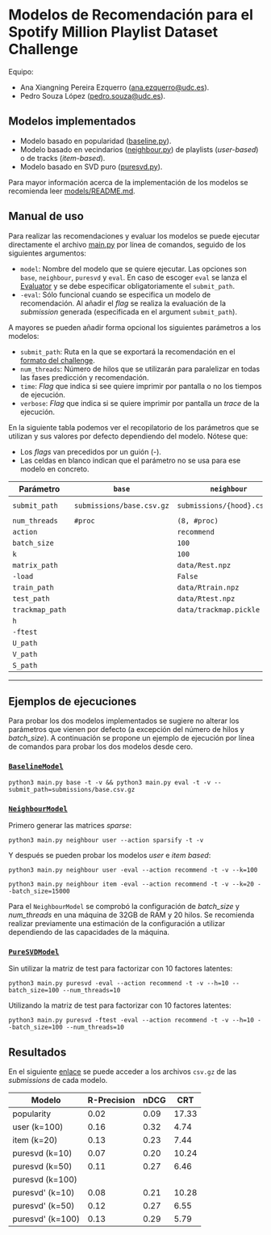 # Modelos de Recomendación para el Spotify Million Playlist Dataset Challenge


Equipo:
- Ana Xiangning Pereira Ezquerro ([ana.ezquerro@udc.es](mailto:ana.ezquerro@udc.es)).
- Pedro Souza López ([pedro.souza@udc.es](mailto:pedro.souza@udc.es)).

## Modelos implementados

- Modelo basado en popularidad ([baseline.py](models/baseline.py)). 
- Modelo basado en vecindarios ([neighbour.py](models/neighbour.py)) de playlists (_user-based_) o de tracks (_item-based_).
- Modelo basado en SVD puro ([puresvd.py](models/puresvd.py)).

Para mayor información acerca de la implementación de los modelos se recomienda leer [models/README.md](models/README.md).

## Manual de uso

Para realizar las recomendaciones y evaluar los modelos se puede ejecutar directamente el archivo 
[main.py](main.py) por línea de comandos, seguido de los siguientes argumentos:

- `model`: Nombre del modelo que se quiere ejecutar. Las opciones son `base`, `neighbour`, `puresvd` y `eval`. En caso 
de escoger `eval` se lanza el [Evaluator](utils/evaluation.py) y se debe especificar obligatoriamente el `submit_path`.
- `-eval`: Sólo funcional cuando se especifica un modelo de recomendación. Al añadir el _flag_ se realiza la evaluación de la _submission_ generada (especificada en el argument
`submit_path`).

A mayores se pueden añadir forma opcional los siguientes parámetros a los modelos:


- `submit_path`: Ruta en la que se exportará la recomendación en el 
[formato del challenge](https://www.aicrowd.com/challenges/spotify-million-playlist-dataset-challenge/). 
- `num_threads`: Número de hilos que se utilizarán para paralelizar en todas las fases 
predicción y recomendación.
- `time`: *Flag* que indica si see quiere imprimir por pantalla o no los tiempos de ejecución. 
- `verbose`: *Flag* que indica si se quiere imprimir por pantalla un _trace_ de la ejecución. 

En la siguiente tabla podemos ver el recopilatorio de los parámetros que se utilizan y sus valores por defecto dependiendo 
del modelo. Nótese que:

- Los *flags* van precedidos por un guión (-).
- Las celdas en blanco indican que el parámetro no se usa para ese modelo en concreto.

| Parámetro       | `base`                    | `neighbour`                 | `puresvd`                               |
|-----------------|---------------------------|-----------------------------|-----------------------------------------|
| `submit_path`   | `submissions/base.csv.gz` | `submissions/{hood}.csv.gz` | `submissions/puresvd{ftest}-{h}.csv.gz` |
| `num_threads`   | `#proc`                   | `(8, #proc)`                | `#proc`                                 |
| `action`        |                           | `recommend`                 | `recommend`                             |
| `batch_size`    |                           | `100`                       | `100`                                   |
| `k`             |                           | `100`                       |                                         |
| `matrix_path`   |                           | `data/Rest.npz`             |                                         |
| `-load`         |                           | `False`                     |                                         |
| `train_path`    |                           | `data/Rtrain.npz`           | `data/Rtrain.npz`                       |
| `test_path`     |                           | `data/Rtest.npz`            | `data/Rtest.npz`                        |
| `trackmap_path` |                           | `data/trackmap.pickle`      | `data/trackmap.pickle`                  |
| `h`             |                           |                             | `10`                                    |
| `-ftest`        |                           |                             | `False`                                 |     
| `U_path`        |                           |                             | `data/U.npz`                            |
| `V_path`        |                           |                             | `data/V.npz`                            |
| `S_path`        |                           |                             | `data/S.npz`                            |

---
## Ejemplos de ejecuciones

Para probar los dos modelos implementados se sugiere no alterar los parámetros que vienen por defecto (a excepción del 
número de hilos y _batch_size_). A continuación se propone un ejemplo de ejecución por línea de comandos para probar 
los dos modelos desde cero.


### [`BaselineModel`](models/baseline.py)


```shell
python3 main.py base -t -v && python3 main.py eval -t -v --submit_path=submissions/base.csv.gz
```
### [`NeighbourModel`](models/neighbour.py)

Primero generar las matrices _sparse_:

```shell
python3 main.py neighbour user --action sparsify -t -v
```

Y después se pueden probar los modelos _user_ e _item_ _based_:

```shell
python3 main.py neighbour user -eval --action recommend -t -v --k=100
```

```shell
python3 main.py neighbour item -eval --action recommend -t -v --k=20 --batch_size=15000
```

Para el `NeighbourModel` se comprobó la configuración de _batch_size_ y _num_threads_ en una máquina de 32GB de RAM y 20 hilos. 
Se recomienda realizar previamente una estimación de la configuración a utilizar dependiendo de las capacidades de la máquina.

### [`PureSVDModel`](models/puresvd.py)

Sin utilizar la matriz de test para factorizar con 10 factores latentes:
```shell
python3 main.py puresvd -eval --action recommend -t -v --h=10 --batch_size=100 --num_threads=10
```

Utilizando la matriz de test para factorizar con 10 factores latentes:

```shell
python3 main.py puresvd -ftest -eval --action recommend -t -v --h=10 --batch_size=100 --num_threads=10
```


## Resultados 

En el siguiente [enlace](https://udcgal-my.sharepoint.com/:f:/g/personal/ana_ezquerro_udc_es/EuDyme7p-uFPpVomMjwWkmgBhpUUz3clxkTMELy2J0BZjA?e=FOFokB) 
se puede acceder a los archivos `csv.gz` de las _submissions_ de cada modelo.


| Modelo           | R-Precision | nDCG         | CRT   |
|------------------|-------------|--------------|-------|
| popularity       | 0.02        | 0.09         | 17.33 |
| user (k=100)     | 0.16        | 0.32         | 4.74  |
| item (k=20)      | 0.13        | 0.23         | 7.44  |
| puresvd (k=10)   | 0.07        | 0.20         | 10.24 |  
| puresvd (k=50)   | 0.11        | 0.27         | 6.46  |  
| puresvd (k=100)  |             |              |       |  
| puresvd' (k=10)  | 0.08        | 0.21         | 10.28 |  
| puresvd' (k=50)  | 0.12        | 0.27         | 6.55  |  
| puresvd' (k=100) | 0.13        | 0.29         | 5.79  |  



